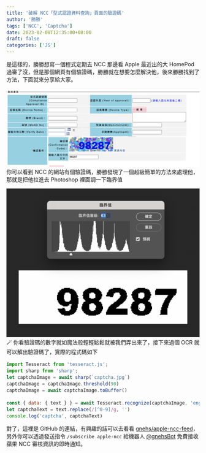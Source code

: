 ```yaml
---
title: '破解 NCC「型式認證資料查詢」頁面的驗證碼'
author: '勝勝'
tags: ['NCC', 'Captcha']
date: 2023-02-08T12:35:00+08:00
draft: false
categories: ['JS']
---
```

是這樣的，勝勝想寫一個程式定期去 NCC 那邊看 Apple 最近出的大 HomePod 過審了沒，但是那個網頁有個驗證碼，勝勝就在想要怎麼解決他，後來勝勝找到了方法，下面就來分享給大家。
<!--more-->
![](/img/SCR-20230208-h9k.png)
你可以看到 NCC 的網站有個驗證碼，勝勝發現了一個超級簡單的方法來處理他，那就是把他拉進去 Photoshop 裡面調一下臨界值


![](/img/SCR-20230208-hc3.png)
🪄 你看驗證碼的數字就如魔法般輕輕鬆鬆就被我們弄出來了，接下來過個 OCR 就可以解出驗證碼了，實際的程式碼如下

```js
import Tesseract from 'tesseract.js';
import sharp from 'sharp';
let captchaImage = await sharp(`captcha.jpg`)
captchaImage = captchaImage.threshold(90)
captchaImage = await captchaImage.toBuffer()

const { data: { text } } = await Tesseract.recognize(captchaImage, 'eng')
let captchaText = text.replace(/[^0-9]/g, '')
console.log('captcha', captchaText)
```

對了，這裡是 GitHub 的連結，有興趣的話可以去看看 [gnehs/apple-ncc-feed](https://github.com/gnehs/apple-ncc-feed)，另外你可以透過發送指令 `/subscribe apple-ncc` 給機器人 [@gnehsBot](https://t.me/gnehsBot) 免費接收蘋果 NCC 審核資訊的即時通知。